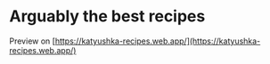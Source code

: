 # Arguably the best recipes

Preview on [https://katyushka-recipes.web.app/](https://katyushka-recipes.web.app/)
